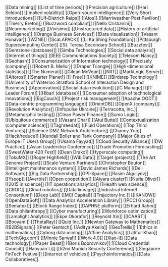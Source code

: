 [[Data mining]]
[[List of time periods]]
[[Precision agriculture]]
[[Hari Seldon]]
[[Implied volatility]]
[[Open-source intelligence]]
[[Very Short Introductions]]
[[Ulf-Dietrich Reips]]
[[Atos]]
[[Merriweather Post Pavilion]]
[[Thierry Breton]]
[[Buzzword compliant]]
[[Nello Cristianini]]
[[Neuromarketing]]
[[Vivisimo]]
[[Unstructured data]]
[[History of artificial intelligence]]
[[Orange Business Services]]
[[Data visualization]]
[[Vasant Honavar]]
[[WZNE]]
[[ScaLAPACK]]
[[Li Ka Shing Foundation]]
[[Pittsburgh Supercomputing Center]]
[[St. Teresa Secondary School]]
[[Buzzfest]]
[[Gemstone (database)]]
[[Simba Technologies]]
[[Social data analysis]]
[[Internet of things]]
[[IEEE Communications Society]]
[[Telecom Nancy]]
[[Geohash]]
[[Consumerization of Information technology]]
[[Precisely (company)]]
[[Robert B. Mellor]]
[[Draper Triangle]]
[[High-dimensional statistics]]
[[The Numerati]]
[[Gilean McVean]]
[[NIIT]]
[[MarkLogic Server]]
[[Altoros]]
[[Smarter Planet]]
[[I-Free]]
[[KNIME]]
[[Birdstep Technology]]
[[University of Waterloo Stratford School of Interaction Design and Business]]
[[Appnovation]]
[[Social data revolution]]
[[IC Manage]]
[[IT Leader Forum]]
[[Hibari (database)]]
[[Consumer adoption of technological innovations]]
[[BigCouch]]
[[Project risk management]]
[[Apache OODT]]
[[Data-centric programming language]]
[[OrientDB]]
[[OpenX (company)]]
[[Revolution Analytics]]
[[Infopulse Ukraine]]
[[Terracotta, Inc.]]
[[Metamorphic testing]]
[[Clean Power Finance]]
[[Sumo Logic]]
[[Ubiquitous commerce]]
[[Vasant Dhar]]
[[Atul Butte]]
[[Contextualization (computer science)]]
[[Taghreedat]]
[[Fluid Operations]]
[[Top Third Ventures]]
[[Science DMZ Network Architecture]]
[[Channy Yun]]
[[Hack/reduce]]
[[Kendall Boiler and Tank Company]]
[[Major Cities of Europe IT Users Group]]
[[Usama Fayyad]]
[[Cloud Security Alliance]]
[[DW Practice]]
[[Asian Leadership Conference]]
[[Trade Promotion Forecasting]]
[[SweetWater 420 Fest]]
[[Dean Drako]]
[[Hyperscale computing]]
[[TokuMX]]
[[Roger Highfield]]
[[WibiData]]
[[Target (project)]]
[[The Art Genome Project]]
[[Scale Venture Partners]]
[[Christopher Bouton]]
[[Intelligent maintenance system]]
[[David James Richards]]
[[Dell Software]]
[[Big Data Partnership]]
[[GPI-Space]]
[[Rasim Alguliyev]]
[[Yseop]]
[[Averbis]]
[[Open coopetition]]
[[Aiyara cluster]]
[[Nuria Oliver]]
[[2015 in science]]
[[IT operations analytics]]
[[Health web science]]
[[CROC]]
[[Cloud robotics]]
[[Data lineage]]
[[Industrial Internet Consortium]]
[[Deep Lab]]
[[MCI Capital]]
[[Trajectory Inc.]]
[[IKANOW]]
[[OpenDataSoft]]
[[Data Analytics Acceleration Library]]
[[PCCI Group]]
[[Sematext]]
[[Block Range Index]]
[[DAPHNE platform]]
[[Erhard Rahm]]
[[Data philanthropy]]
[[Cyber manufacturing]]
[[Workforce optimization]]
[[Lamplight Analytics]]
[[Ekpe Okorafor]]
[[Reynold Xin]]
[[ICAART]]
[[Booyami]]
[[ThetaRay]]
[[Quid Inc.]]
[[Newton Gateway to Mathematics]]
[[B2BSignals]]
[[Peter Gentsch]]
[[Aditya Akella]]
[[GeoTrellis]]
[[Ethics in mathematics]]
[[Cyborg data mining]]
[[Affine Analytics]]
[[Latifur Khan]]
[[TechGig.com]]
[[Minnie Sarwal]]
[[Work 4.0]]
[[Xiao-i]]
[[Data technology]]
[[Paper Beast]]
[[Boris Bobrovnikov]]
[[Cloud Credential Council]]
[[Haoyuan Li]]
[[52nd Munich Security Conference]]
[[Singapore FinTech Festival]]
[[Internet of vehicles]]
[[Psychoinformatics]]
[[Data Collaboratives]]
